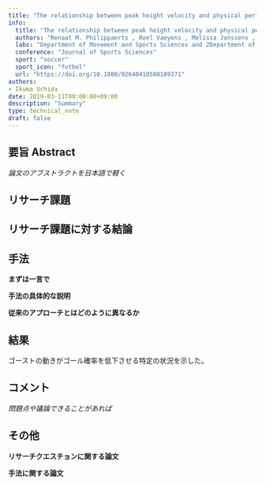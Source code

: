 ```yaml
---
title: "The relationship between peak height velocity and physical performance in youth soccer players"
info:
  title: "The relationship between peak height velocity and physical performance in youth soccer players"
  authors: "Renaat M. Philippaerts , Roel Vaeyens , Melissa Janssens , Bart Van Renterghem , Dirk Matthys , Rita Craen , Jan Bourgois , Jacques Vrijens , Guston Beunen & Robert M. Malina"
  labs: "Department of Movement and Sports Sciences and 2Department of Paediatrics and Genetics, Ghent University, Ghent, Belgium, 3Centre for Sports Medicine, Ghent University Hospital, Ghent, Belgium, 4Department of Sports and Movement Sciences, Katholieke Universiteit Leuven, Leuven, Belgium and 5Tarleton State University, Stephenville, TX, USA"
  conference: "Journal of Sports Sciences"
  sport: "soccer"
  sport_icon: "futbol"
  url: "https://doi.org/10.1080/02640410500189371"
authors:
- Ikuma Uchida
date: 2019-03-11T00:00:00+09:00
description: "Summary"
type: technical_note
draft: false
---
```


## 要旨 Abstract
*論文のアブストラクトを日本語で軽く*

## リサーチ課題

## リサーチ課題に対する結論

## 手法
**まずは一言で**


**手法の具体的な説明**


**従来のアプローチとはどのように異なるか**

## 結果
ゴーストの動きがゴール確率を低下させる特定の状況を示した。

## コメント
*問題点や議論できることがあれば*

## その他
**リサーチクエスチョンに関する論文**

**手法に関する論文**
